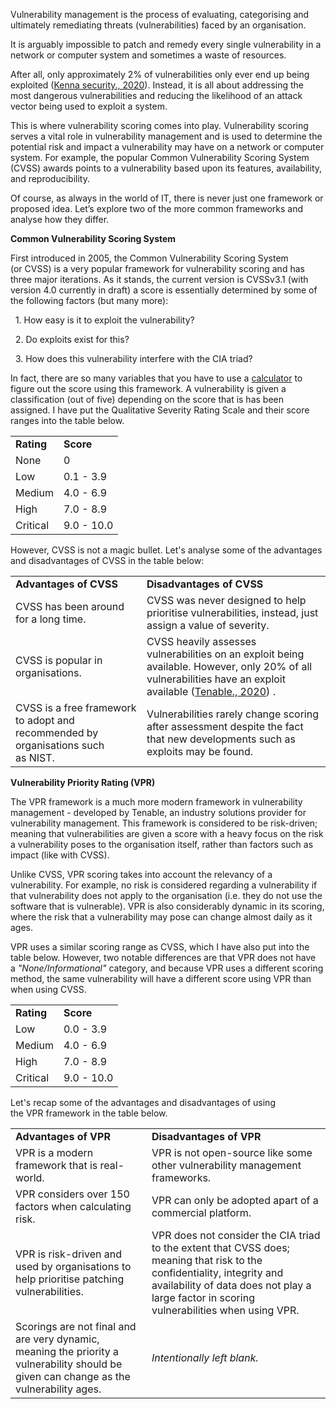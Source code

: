 Vulnerability management is the process of evaluating, categorising and ultimately remediating threats (vulnerabilities) faced by an organisation.

It is arguably impossible to patch and remedy every single vulnerability in a network or computer system and sometimes a waste of resources.

After all, only approximately 2% of vulnerabilities only ever end up being exploited ([Kenna security., 2020](https://www.kennasecurity.com/resources/prioritization-to-prediction-report/)). Instead, it is all about addressing the most dangerous vulnerabilities and reducing the likelihood of an attack vector being used to exploit a system.

This is where vulnerability scoring comes into play. Vulnerability scoring serves a vital role in vulnerability management and is used to determine the potential risk and impact a vulnerability may have on a network or computer system. For example, the popular Common Vulnerability Scoring System (CVSS) awards points to a vulnerability based upon its features, availability, and reproducibility.

Of course, as always in the world of IT, there is never just one framework or proposed idea. Let’s explore two of the more common frameworks and analyse how they differ.

**Common Vulnerability Scoring System**

First introduced in 2005, the Common Vulnerability Scoring System (or CVSS) is a very popular framework for vulnerability scoring and has three major iterations. As it stands, the current version is CVSSv3.1 (with version 4.0 currently in draft) a score is essentially determined by some of the following factors (but many more):

  1. How easy is it to exploit the vulnerability?

  2. Do exploits exist for this?

  3. How does this vulnerability interfere with the CIA triad?

In fact, there are so many variables that you have to use a [calculator](https://nvd.nist.gov/vuln-metrics/cvss/v3-calculator) to figure out the score using this framework. A vulnerability is given a classification (out of five) depending on the score that is has been assigned. I have put the Qualitative Severity Rating Scale and their score ranges into the table below. 

|   |   |
|---|---|
|**Rating**|**Score**|
|None|0|
|Low|0.1 - 3.9|
|Medium|4.0 - 6.9|
|High|7.0 - 8.9|
|Critical|9.0 - 10.0|

However, CVSS is not a magic bullet. Let's analyse some of the advantages and disadvantages of CVSS in the table below:

|   |   |
|---|---|
|**Advantages of CVSS**|**Disadvantages of CVSS**|
|CVSS has been around for a long time.|CVSS was never designed to help prioritise vulnerabilities, instead, just assign a value of severity.|
|CVSS is popular in organisations.|CVSS heavily assesses vulnerabilities on an exploit being available. However, only 20% of all vulnerabilities have an exploit available ([Tenable., 2020](https://www.tenable.com/research)) .|
|CVSS is a free framework to adopt and recommended by organisations such as NIST.|Vulnerabilities rarely change scoring after assessment despite the fact that new developments such as exploits may be found.|

  
  

**Vulnerability Priority Rating (VPR)**

The VPR framework is a much more modern framework in vulnerability management - developed by Tenable, an industry solutions provider for vulnerability management. This framework is considered to be risk-driven; meaning that vulnerabilities are given a score with a heavy focus on the risk a vulnerability poses to the organisation itself, rather than factors such as impact (like with CVSS).

Unlike CVSS, VPR scoring takes into account the relevancy of a vulnerability. For example, no risk is considered regarding a vulnerability if that vulnerability does not apply to the organisation (i.e. they do not use the software that is vulnerable). VPR is also considerably dynamic in its scoring, where the risk that a vulnerability may pose can change almost daily as it ages.

VPR uses a similar scoring range as CVSS, which I have also put into the table below. However, two notable differences are that VPR does not have a _"None/Informational"_ category, and because VPR uses a different scoring method, the same vulnerability will have a different score using VPR than when using CVSS.

|   |   |
|---|---|
|**Rating**|**Score**|
|Low|0.0 - 3.9|
|Medium|4.0 - 6.9|
|High|7.0 - 8.9|
|Critical|9.0 - 10.0|

  

Let's recap some of the advantages and disadvantages of using the VPR framework in the table below.

|                                                                                                                                         |                                                                                                                                                                                                                        |
| --------------------------------------------------------------------------------------------------------------------------------------- | ---------------------------------------------------------------------------------------------------------------------------------------------------------------------------------------------------------------------- |
| **Advantages of VPR**                                                                                                                   | **Disadvantages of VPR**                                                                                                                                                                                               |
| VPR is a modern framework that is real-world.                                                                                           | VPR is not open-source like some other vulnerability management frameworks.                                                                                                                                            |
| VPR considers over 150 factors when calculating risk.                                                                                   | VPR can only be adopted apart of a commercial platform.                                                                                                                                                                |
| VPR is risk-driven and used by organisations to help prioritise patching vulnerabilities.                                               | VPR does not consider the CIA triad to the extent that CVSS does; meaning that risk to the confidentiality, integrity and availability of data does not play a large factor in scoring vulnerabilities when using VPR. |
| Scorings are not final and are very dynamic, meaning the priority a vulnerability should be given can change as the vulnerability ages. | _Intentionally left blank._                                                                                                                                                                                            |